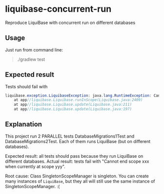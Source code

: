 # liquibase-concurrent-run
Reproduce LiquiBase with concurrent run on different databases

## Usage
Just run from command line:
> ./gradlew test

## Expected result
Tests should fail with
```java
liquibase.exception.LiquibaseException: java.lang.RuntimeException: Cannot end scope ngzbciavdj when currently at scope ixxybekiqj
	at app//liquibase.Liquibase.runInScope(Liquibase.java:2409)
	at app//liquibase.Liquibase.update(Liquibase.java:211)
	at app//liquibase.Liquibase.update(Liquibase.java:197)
```

## Explanation
This project run 2 PARALLEL tests DatabaseMigrations1Test and DatabaseMigrations2Test.
Each of them runs LiquiBase (but on different databases). 

Expected result: all tests should pass because they run LiquiBase on different databases.
Actual result: tests fail with "Cannot end scope xxx when currently at scope yyy".

Root cause: Class SingletonScopeManager is singleton. You can create many instances of `LiquiBase`, but they all
will still use the same instance of SingletonScopeManager. :(

